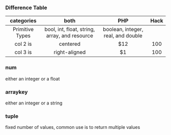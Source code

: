 
### Difference Table
| categories   |      both      |  PHP |  Hack |
|:----------:|:-------------:|:------:|:--------:|
| Primitive Types |  bool, int, float, string, array, and resource | boolean, integer, real, and double |  |
| col 2 is |    centered   |   $12 | 100 |
| col 3 is | right-aligned |    $1 | 100 |

### num
either an integer or a float

### arraykey
either an integer or a string

### tuple
fixed number of values, common use is to return multiple values

